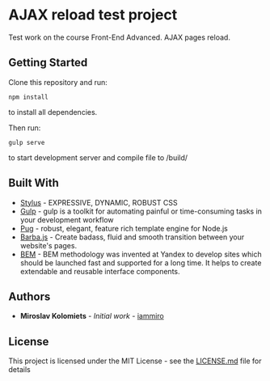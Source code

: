# AJAX reload test project

Test work on the course Front-End Advanced. AJAX pages reload.

## Getting Started

Clone this repository and run:

```
npm install
```

to install all dependencies.

Then run:

```
gulp serve
```

to start development server and compile file to /build/

## Built With

* [Stylus](http://stylus-lang.com/) - EXPRESSIVE, DYNAMIC, ROBUST CSS
* [Gulp](http://gulpjs.com/) - gulp is a toolkit for automating painful or time-consuming tasks in your development workflow
* [Pug](https://pugjs.org) - robust, elegant, feature rich template engine for Node.js
* [Barba.js](http://barbajs.org/) - Create badass, fluid and smooth transition between your website's pages.
* [BEM](https://en.bem.info/methodology/) - BEM methodology was invented at Yandex to develop sites which should be launched fast and supported for a long time. It helps to create extendable and reusable interface components.

## Authors

* **Miroslav Kolomiets** - *Initial work* - [iammiro](https://github.com/iammiro)

## License

This project is licensed under the MIT License - see the [LICENSE.md](LICENSE.md) file for details